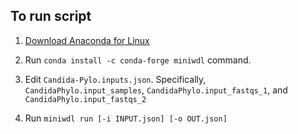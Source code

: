 ## To run script ##

1. [Download Anaconda for Linux](https://www.anaconda.com/products/distribution)  
   
2. Run `conda install -c conda-forge miniwdl` command.

3. Edit `Candida-Pylo.inputs.json`. Specifically, `CandidaPhylo.input_samples`, `CandidaPhylo.input_fastqs_1`, and `CandidaPhylo.input_fastqs_2`

4. Run `miniwdl run [-i INPUT.json] [-o OUT.json]`

